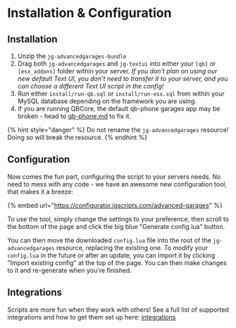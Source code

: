 # Installation & Configuration

## Installation

1. Unzip the `jg-advancedgarages-bundle`&#x20;
2. Drag both `jg-advancedgarages` and `jg-textui` into either your `[qb]` or `[esx_addons]` folder within your server. _If you don't plan on using our new default Text UI, you don't need to transfer it to your server, and you can choose a different Text UI script in the config!_
3. Run either `install/run-qb.sql` or `install/run-esx.sql` from within your MySQL database depending on the framework you are using.
4. If you are running QBCore, the default qb-phone garages app may be broken - head to [qb-phone.md](integrations/qb-phone.md "mention") to fix it.

{% hint style="danger" %}
Do not rename the `jg-advancedgarages` resource! Doing so will break the resource.
{% endhint %}

## Configuration

Now comes the fun part, configuring the script to your servers needs. No need to mess with any code - we have an awesome new configuration tool, that makes it a breeze:

{% embed url="https://configurator.jgscripts.com/advanced-garages" %}

To use the tool, simply change the settings to your preference, then scroll to the bottom of the page and click the big blue "Generate config.lua" button.

You can then move the downloaded `config.lua` file into the root of the `jg-advancedgarages` resource, replacing the existing one. To modify your `config.lua` in the future or after an update, you can import it by clicking "Import existing config" at the top of the page. You can then make changes to it and re-generate when you're finished.

## Integrations

Scripts are more fun when they work with others! See a full list of supported integrations and how to get them set up here: [integrations](integrations/ "mention")
